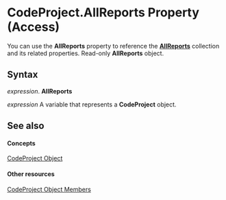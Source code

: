 
# CodeProject.AllReports Property (Access)

You can use the  **AllReports** property to reference the **[AllReports](5846cf60-41b4-e9f8-ea27-b9400a6d3861.md)** collection and its related properties. Read-only **AllReports** object.


## Syntax

 _expression_. **AllReports**

 _expression_ A variable that represents a **CodeProject** object.


## See also


#### Concepts


[CodeProject Object](70b71f57-df23-2cf7-23f5-147053a8ec26.md)
#### Other resources


[CodeProject Object Members](cd3b6b70-8312-2f2f-0f4d-7679d8bea9f5.md)
